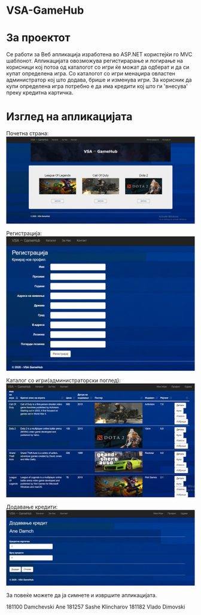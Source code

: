 # VSA-GameHub

# За проектот
Се работи за Веб апликација изработена во ASP.NET користејќи го MVC шаблонот. Апликацијата овозможува регистирарање и логирање на корисници кој потоа
од каталогот со игри ќе можат да одберат и да си купат определена игра. Со каталогот со игри менаџира овластен администратор кој што додава, брише и изменува
игри. За корисник да купи определена игра потребно е да има кредити кој што ги 'внесува' преку кредитна картичка.

# Изглед на апликацијата
Почетна страна:
![sl1](/slika1.png)

Регистрација:
![sl2](/slika2.png)

Каталог со игри(администраторски поглед):
![sl3](/slika3.png)

Додавање кредити:
![sl4](/slika4.png)

За повеќе можете да ја симнете и извршите апликацијата.


181100 Damchevski Ane
181257 Sashe Klincharov
181182 Vlado Dimovski
